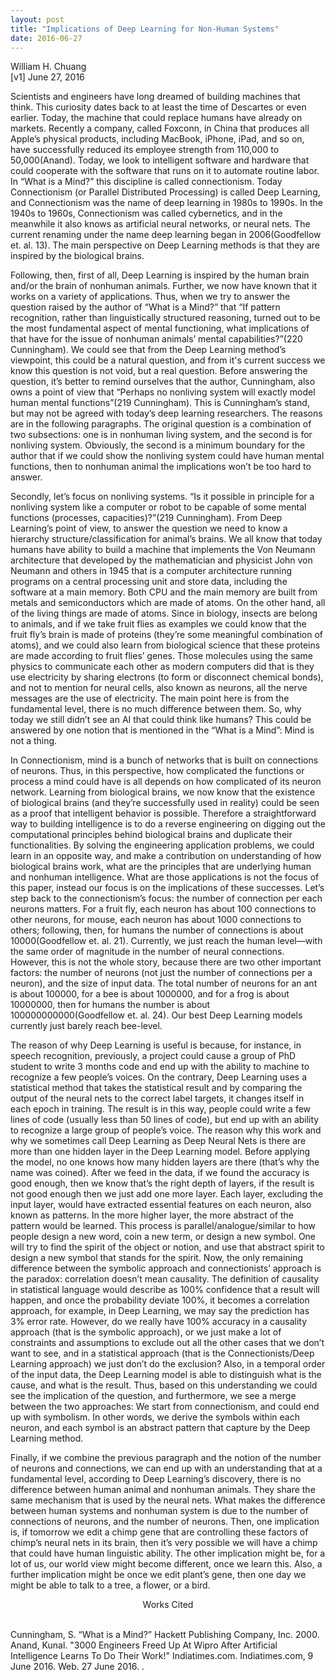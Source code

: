 ```yaml
---
layout: post
title: "Implications of Deep Learning for Non-Human Systems"
date: 2016-06-27
---
```

William H. Chuang<br>
[v1] June 27, 2016 <br>

Scientists and engineers have long dreamed of building machines that think. This curiosity dates back to at least the time of Descartes or even earlier. Today, the machine that could replace humans have already on markets. Recently a company, called Foxconn, in China that produces all Apple’s physical products, including MacBook, iPhone, iPad, and so on, have successfully reduced its employee strength from 110,000 to 50,000(Anand). Today, we look to intelligent software and hardware that could cooperate with the software that runs on it to automate routine labor. In “What is a Mind?” this discipline is called connectionism. Today Connectionism (or Parallel Distributed Processing) is called Deep Learning, and Connectionism was the name of deep learning in 1980s to 1990s. In the 1940s to 1960s, Connectionism was called cybernetics, and in the meanwhile it also knows as artificial neural networks, or neural nets. The current renaming under the name deep learning began in 2006(Goodfellow et. al. 13). The main perspective on Deep Learning methods is that they are inspired by the biological brains.<br> 

Following, then, first of all, Deep Learning is inspired by the human brain and/or the brain of nonhuman animals. Further, we now have known that it works on a variety of applications. Thus, when we try to answer the question raised by the author of “What is a Mind?” that “If pattern recognition, rather than linguistically structured reasoning, turned out to be the most fundamental aspect of mental functioning, what implications of that have for the issue of nonhuman animals’ mental capabilities?”(220 Cunningham). We could see that from the Deep Learning method’s viewpoint, this could be a natural question, and from it's current success we know this question is not void, but a real question. Before answering the question, it’s better to remind ourselves that the author, Cunningham, also owns a point of view that “Perhaps no nonliving system will exactly model human mental functions”(219 Cunningham). This is Cunningham’s stand, but may not be agreed with today’s deep learning researchers. The reasons are in the following paragraphs. The original question is a combination of two subsections: one is in nonhuman living system, and the second is for nonliving system. Obviously, the second is a minimum boundary for the author that if we could show the nonliving system could have human mental functions, then to nonhuman animal the implications won’t be too hard to answer.<br>

Secondly, let’s focus on nonliving systems. “Is it possible in principle for a nonliving system like a computer or robot to be capable of some mental functions (processes, capacities)?”(219 Cunningham). From Deep Learning’s point of view, to answer the question we need to know a hierarchy structure/classification for animal’s brains. We all know that today humans have ability to build a machine that implements the Von Neumann architecture that developed by the mathematician and physicist John von Neumann and others in 1945 that is a computer architecture running programs on a central processing unit and store data, including the software at a main memory. Both CPU and the main memory are built from metals and semiconductors which are made of atoms. On the other hand, all of the living things are made of atoms. Since in biology, insects are belong to animals, and if we take fruit flies as examples we could know that the fruit fly’s brain is made of proteins (they’re some meaningful combination of atoms), and we could also learn from biological science that these proteins are made according to fruit flies’ genes. Those molecules using the same physics to communicate each other as modern computers did that is they use electricity by sharing electrons (to form or disconnect chemical bonds), and not to mention for neural cells, also known as neurons, all the nerve messages are the use of electricity. The main point here is from the fundamental level, there is no much difference between them. So, why today we still didn’t see an AI that could think like humans? This could be answered by one notion that is mentioned in the “What is a Mind”: Mind is not a thing. 		<br>

In Connectionism, mind is a bunch of networks that is built on connections of neurons. Thus, in this perspective, how complicated the functions or process a mind could have is all depends on how complicated of its neuron network. Learning from biological brains, we now know that the existence of biological brains (and they’re successfully used in reality) could be seen as a proof that intelligent behavior is possible. Therefore a straightforward way to building intelligence is to do a reverse engineering on digging out the computational principles behind biological brains and duplicate their functionalities. By solving the engineering application problems, we could learn in an opposite way, and make a contribution on understanding of how biological brains work, what are the principles that are underlying human and nonhuman intelligence. What are those applications is not the focus of this paper, instead our focus is on the implications of these successes. Let’s step back to the connectionism’s focus: the number of connection per each neurons matters. For a fruit fly, each neuron has about 100 connections to other neurons, for mouse, each neuron has about 1000 connections to others; following, then, for humans the number of connections is about 10000(Goodfellow et. al. 21). Currently, we just reach the human level—with the same order of magnitude in the number of neural connections. However, this is not the whole story, because there are two other important factors: the number of neurons (not just the number of connections per a neuron), and the size of input data. The total number of neurons for an ant is about 100000, for a bee is about 1000000, and for a frog is about 10000000, then for humans the number is about 100000000000(Goodfellow et. al. 24). Our best Deep Learning models currently just barely reach bee-level.<br>

The reason of why Deep Learning is useful is because, for instance, in speech recognition, previously, a project could cause a group of PhD student to write 3 months code and end up with the ability to machine to recognize a few people’s voices. On the contrary, Deep Learning uses a statistical method that takes the statistical result and by comparing the output of the neural nets to the correct label targets, it changes itself in each epoch in training. The result is in this way, people could write a few lines  of code (usually less than 50 lines of code), but end up with an ability to recognize a large group of people’s voice. The reason why this work and why we sometimes call Deep Learning as Deep Neural Nets is there are more than one hidden layer in the Deep Learning model. Before applying the model, no one knows how many hidden layers are there (that’s why the name was coined). After we feed in the data, if we found the accuracy is good enough, then we know that’s the right depth of layers, if the result is not good enough then we just add one more layer. Each layer, excluding the input layer, would have extracted essential features on each neuron, also known as patterns. In the more higher layer, the more abstract of the pattern would be learned. This process is parallel/analogue/similar to how people design a new word, coin a new term, or design a new symbol. One will try to find the spirit of the object or notion, and use that abstract spirit to design a new symbol that stands for the spirit. Now, the only remaining difference between the symbolic approach and connectionists’ approach is the paradox: correlation doesn’t mean causality. The definition of causality in statistical language would describe as 100% confidence that a result will happen, and once the probability deviate 100%, it becomes a correlation approach, for example, in Deep Learning, we may say the prediction has 3% error rate. However, do we really have 100% accuracy in a causality approach (that is the symbolic approach), or we just make a lot of constraints and assumptions to exclude out all the other cases that we don’t want to see, and in a statistical approach (that is the Connectionists/Deep Learning approach) we just don’t do the exclusion? Also, in a temporal order of the input data, the Deep Learning model is able to distinguish what is the cause, and what is the result. Thus, based on this understanding we could see the implication of the question, and furthermore, we see a merge between the two approaches: We start from connectionism, and could end up with symbolism. In other words, we derive the symbols within each neuron, and each symbol is an abstract pattern that capture by the Deep Learning method.<br>

Finally, if we combine the previous paragraph and the notion of the number of neurons and connections, we can end up with an understanding that at a fundamental level, according to Deep Learning’s discovery, there is no difference between human animal and nonhuman animals.  They share the same mechanism that is used by the neural nets. What makes the difference between human systems and nonhuman system is due to the number of connections of neurons, and the number of neurons. Then, one implication is, if tomorrow we edit a chimp gene that are controlling these factors of chimp’s neural nets in its brain, then it’s very possible we will have a chimp that could have human linguistic ability. The other implication might be, for a lot of us,  our world view might become different, once we learn this. Also, a further implication might be once we edit plant’s gene, then one day we might be able to talk to a tree, a flower, or a bird.<br>

<p style="text-align: center">Works Cited</p><br>
Cunningham, S. “What is a Mind?” Hackett Publishing Company, Inc. 2000.<br>
Anand, Kunal. "3000 Engineers Freed Up At Wipro After Artificial Intelligence Learns To Do Their Work!" Indiatimes.com. Indiatimes.com, 9 June 2016. Web. 27 June 2016. <http://www.indiatimes.com/news/world/3000-software-engineers-might-get-fired-at-wipro-after-artificial-intelligence-learns-to-do-all-their-jobs-256519.html>.<br>
